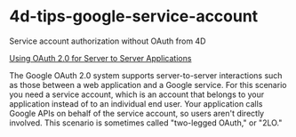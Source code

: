 # 4d-tips-google-service-account
Service account authorization without OAuth from 4D

[Using OAuth 2.0 for Server to Server Applications](https://developers.google.com/identity/protocols/OAuth2ServiceAccount)

The Google OAuth 2.0 system supports server-to-server interactions such as those between a web application and a Google service. For this scenario you need a service account, which is an account that belongs to your application instead of to an individual end user. Your application calls Google APIs on behalf of the service account, so users aren't directly involved. This scenario is sometimes called "two-legged OAuth," or "2LO."

